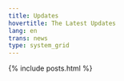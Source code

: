 ```yaml
---
title: Updates
hovertitle: The Latest Updates
lang: en
trans: news
type: system_grid
---
```


{% include posts.html %}
